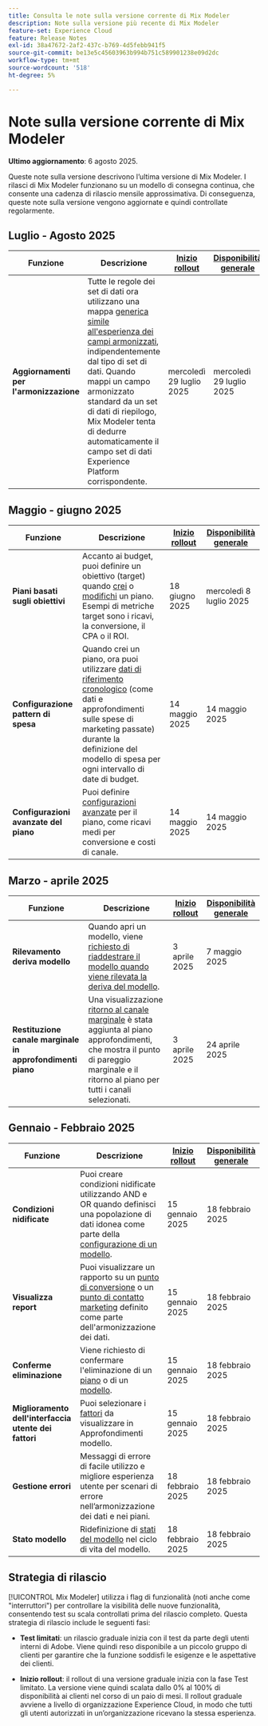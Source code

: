 ```yaml
---
title: Consulta le note sulla versione corrente di Mix Modeler
description: Note sulla versione più recente di Mix Modeler
feature-set: Experience Cloud
feature: Release Notes
exl-id: 38a47672-2af2-437c-b769-4d5febb941f5
source-git-commit: be13e5c45603963b994b751c589901238e09d2dc
workflow-type: tm+mt
source-wordcount: '518'
ht-degree: 5%

---
```


# Note sulla versione corrente di Mix Modeler

**Ultimo aggiornamento**: 6 agosto 2025.

Queste note sulla versione descrivono l’ultima versione di Mix Modeler. I rilasci di Mix Modeler funzionano su un modello di consegna continua, che consente una cadenza di rilascio mensile approssimativa. Di conseguenza, queste note sulla versione vengono aggiornate e quindi controllate regolarmente.



## Luglio - Agosto 2025

| Funzione | Descrizione | [Inizio rollout](#release-strategy) | [Disponibilità generale](#release-strategy) |
|---|---|---|---|
| **Aggiornamenti per l&#39;armonizzazione** | Tutte le regole dei set di dati ora utilizzano una mappa [generica simile all&#39;esperienza dei campi armonizzati](/help/harmonize-data/dataset-rules.md), indipendentemente dal tipo di set di dati. Quando mappi un campo armonizzato standard da un set di dati di riepilogo, Mix Modeler tenta di dedurre automaticamente il campo set di dati Experience Platform corrispondente. | mercoledì 29 luglio 2025 | mercoledì 29 luglio 2025 |


## Maggio - giugno 2025

| Funzione | Descrizione | [Inizio rollout](#release-strategy) | [Disponibilità generale](#release-strategy) |
|---|---|---|---|
| **Piani basati sugli obiettivi** | Accanto ai budget, puoi definire un obiettivo (target) quando [crei](/help/plans/build.md) o [modifichi](/help/plans/insights.md#edit-plan) un piano. Esempi di metriche target sono i ricavi, la conversione, il CPA o il ROI. | 18 giugno 2025 | mercoledì 8 luglio 2025 |
| **Configurazione pattern di spesa** | Quando crei un piano, ora puoi utilizzare [dati di riferimento cronologico](/help/plans/build.md) (come dati e approfondimenti sulle spese di marketing passate) durante la definizione del modello di spesa per ogni intervallo di date di budget. | 14 maggio 2025 | 14 maggio 2025 |
| **Configurazioni avanzate del piano** | Puoi definire [configurazioni avanzate](/help/plans/build.md) per il piano, come ricavi medi per conversione e costi di canale. | 14 maggio 2025 | 14 maggio 2025 |

## Marzo - aprile 2025

| Funzione | Descrizione | [Inizio rollout](#release-strategy) | [Disponibilità generale](#release-strategy) |
|---|---|---|---|
| **Rilevamento deriva modello** | Quando apri un modello, viene [richiesto di riaddestrare il modello quando viene rilevata la deriva del modello](/help/models/insights.md#model-drift). | 3 aprile 2025 | 7 maggio 2025 |
| **Restituzione canale marginale in approfondimenti piano** | Una visualizzazione [ritorno al canale marginale](/help/plans/insights.md#marginal-channel-return) è stata aggiunta al piano approfondimenti, che mostra il punto di pareggio marginale e il ritorno al piano per tutti i canali selezionati. | 3 aprile 2025 | 24 aprile 2025 |


## Gennaio - Febbraio 2025

| Funzione | Descrizione | [Inizio rollout](#release-strategy) | [Disponibilità generale](#release-strategy) |
|---|---|---|---|
| **Condizioni nidificate** | Puoi creare condizioni nidificate utilizzando AND e OR quando definisci una popolazione di dati idonea come parte della [configurazione di un modello](/help/models/build.md#configure). | 15 gennaio 2025 | 18 febbraio 2025 |
| **Visualizza report** | Puoi visualizzare un rapporto su un [punto di conversione](/help/harmonize-data/conversions.md#view-report) o un [punto di contatto marketing](/help/harmonize-data/marketing-touchpoints.md#view-report) definito come parte dell&#39;armonizzazione dei dati. | 15 gennaio 2025 | 18 febbraio 2025 |
| **Conferme eliminazione** | Viene richiesto di confermare l&#39;eliminazione di un [piano](/help/plans/overview.md#delete-plans) o di un [modello](/help/models/overview.md#delete-models). | 15 gennaio 2025 | 18 febbraio 2025 |
| **Miglioramento dell&#39;interfaccia utente dei fattori** | Puoi selezionare i [fattori](/help/models/insights.md#factors-beta) da visualizzare in Approfondimenti modello. | 15 gennaio 2025 | 18 febbraio 2025 |
| **Gestione errori** | Messaggi di errore di facile utilizzo e migliore esperienza utente per scenari di errore nell’armonizzazione dei dati e nei piani. | 18 febbraio 2025 | 18 febbraio 2025 |
| **Stato modello** | Ridefinizione di [stati del modello](/help/models/overview.md#manage-models) nel ciclo di vita del modello. | 18 febbraio 2025 | 18 febbraio 2025 |


## Strategia di rilascio

[!UICONTROL Mix Modeler] utilizza i flag di funzionalità (noti anche come &quot;interruttori&quot;) per controllare la visibilità delle nuove funzionalità, consentendo test su scala controllati prima del rilascio completo. Questa strategia di rilascio include le seguenti fasi:

* **Test limitati**: un rilascio graduale inizia con il test da parte degli utenti interni di Adobe. Viene quindi reso disponibile a un piccolo gruppo di clienti per garantire che la funzione soddisfi le esigenze e le aspettative dei clienti.

* **Inizio rollout**: il rollout di una versione graduale inizia con la fase Test limitato. La versione viene quindi scalata dallo 0% al 100% di disponibilità ai clienti nel corso di un paio di mesi. Il rollout graduale avviene a livello di organizzazione Experience Cloud, in modo che tutti gli utenti autorizzati in un’organizzazione ricevano la stessa esperienza.
